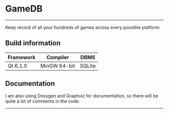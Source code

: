 # GameDB

-----------

Keep record of all your hundreds of games across every possible platform.

## Build information

|Framework|Compiler|DBMS
|---|---|---|
|Qt 6.1.0|MinGW 64-bit|SQLite|

## Documentation

I am also using Doxygen and Graphviz for documentation, so there will be quite a lot of comments in the code.

---------------------

